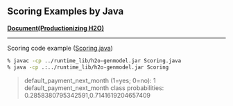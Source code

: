## Scoring Examples by Java

[**Document(Productionizing H2O)**](https://docs.h2o.ai/h2o/latest-stable/h2o-docs/productionizing.html)  

***
Scoring code example ([Scoring.java](Scoring.java))
```bash
% javac -cp ../runtime_lib/h2o-genmodel.jar Scoring.java
% java -cp .:../runtime_lib/h2o-genmodel.jar Scoring 
```
> default_payment_next_month (1=yes; 0=no): 1
> default_payment_next_month class probabilities: 0.2858380795342591,0.7141619204657409

